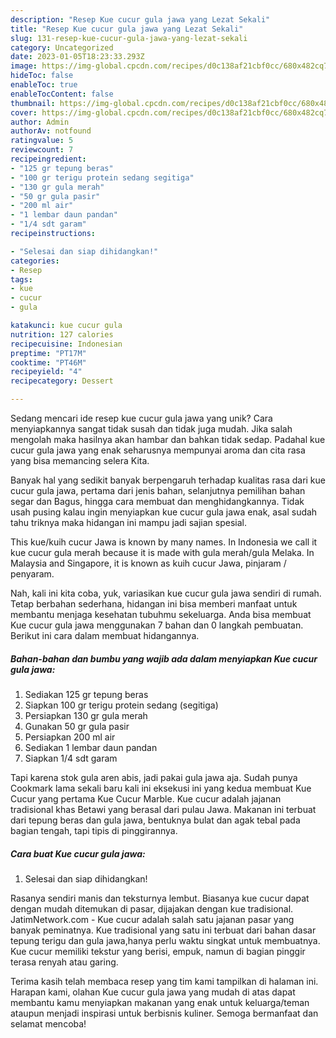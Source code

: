 ```yaml
---
description: "Resep Kue cucur gula jawa yang Lezat Sekali"
title: "Resep Kue cucur gula jawa yang Lezat Sekali"
slug: 131-resep-kue-cucur-gula-jawa-yang-lezat-sekali
category: Uncategorized
date: 2023-01-05T18:23:33.293Z
image: https://img-global.cpcdn.com/recipes/d0c138af21cbf0cc/680x482cq70/kue-cucur-gula-jawa-foto-resep-utama.jpg
hideToc: false
enableToc: true
enableTocContent: false
thumbnail: https://img-global.cpcdn.com/recipes/d0c138af21cbf0cc/680x482cq70/kue-cucur-gula-jawa-foto-resep-utama.jpg
cover: https://img-global.cpcdn.com/recipes/d0c138af21cbf0cc/680x482cq70/kue-cucur-gula-jawa-foto-resep-utama.jpg
author: Admin
authorAv: notfound
ratingvalue: 5
reviewcount: 7
recipeingredient:
- "125 gr tepung beras"
- "100 gr terigu protein sedang segitiga"
- "130 gr gula merah"
- "50 gr gula pasir"
- "200 ml air"
- "1 lembar daun pandan"
- "1/4 sdt garam"
recipeinstructions:

- "Selesai dan siap dihidangkan!"
categories:
- Resep
tags:
- kue
- cucur
- gula

katakunci: kue cucur gula 
nutrition: 127 calories
recipecuisine: Indonesian
preptime: "PT17M"
cooktime: "PT46M"
recipeyield: "4"
recipecategory: Dessert

---
```





Sedang mencari ide resep kue cucur gula jawa yang unik? Cara menyiapkannya sangat tidak susah dan tidak juga mudah. Jika salah mengolah maka hasilnya akan hambar dan bahkan tidak sedap. Padahal kue cucur gula jawa yang enak seharusnya mempunyai aroma dan cita rasa yang bisa memancing selera Kita.





Banyak hal yang sedikit banyak berpengaruh terhadap kualitas rasa dari kue cucur gula jawa, pertama dari jenis bahan, selanjutnya pemilihan bahan segar dan Bagus, hingga cara membuat dan menghidangkannya. Tidak usah pusing kalau ingin menyiapkan kue cucur gula jawa enak,      asal sudah tahu triknya maka hidangan ini mampu jadi sajian spesial.














This kue/kuih cucur Jawa is known by many names. In Indonesia we call it kue cucur gula merah because it is made with gula merah/gula Melaka. In Malaysia and Singapore, it is known as kuih cucur Jawa, pinjaram / penyaram.






Nah, kali ini kita coba, yuk, variasikan kue cucur gula jawa sendiri di rumah. Tetap berbahan sederhana, hidangan ini bisa memberi manfaat untuk membantu menjaga kesehatan tubuhmu sekeluarga. Anda bisa membuat Kue cucur gula jawa menggunakan 7 bahan dan 0 langkah pembuatan. Berikut ini cara dalam membuat hidangannya.

<!--inarticleads1-->

##### Bahan-bahan dan bumbu yang wajib ada dalam menyiapkan Kue cucur gula jawa:

1. Sediakan 125 gr tepung beras
1. Siapkan 100 gr terigu protein sedang (segitiga)
1. Persiapkan 130 gr gula merah
1. Gunakan 50 gr gula pasir
1. Persiapkan 200 ml air
1. Sediakan 1 lembar daun pandan
1. Siapkan 1/4 sdt garam


Tapi karena stok gula aren abis, jadi pakai gula jawa aja. Sudah punya Cookmark lama sekali baru kali ini eksekusi ini yang kedua membuat Kue Cucur yang pertama Kue Cucur Marble. Kue cucur adalah jajanan tradisional khas Betawi yang berasal dari pulau Jawa. Makanan ini terbuat dari tepung beras dan gula jawa, bentuknya bulat dan agak tebal pada bagian tengah, tapi tipis di pinggirannya. 

<!--inarticleads2-->

##### Cara buat Kue cucur gula jawa:


1. Selesai dan siap dihidangkan!

Rasanya sendiri manis dan teksturnya lembut. Biasanya kue cucur dapat dengan mudah ditemukan di pasar, dijajakan dengan kue tradisional. JatimNetwork.com - Kue cucur adalah salah satu jajanan pasar yang banyak peminatnya. Kue tradisional yang satu ini terbuat dari bahan dasar tepung terigu dan gula jawa,hanya perlu waktu singkat untuk membuatnya. Kue cucur memiliki tekstur yang berisi, empuk, namun di bagian pinggir terasa renyah atau garing. 

Terima kasih telah membaca resep yang tim kami tampilkan di halaman ini. Harapan kami, olahan Kue cucur gula jawa yang mudah di atas dapat membantu kamu menyiapkan makanan yang enak untuk keluarga/teman ataupun menjadi inspirasi untuk berbisnis kuliner. Semoga bermanfaat dan selamat mencoba!

